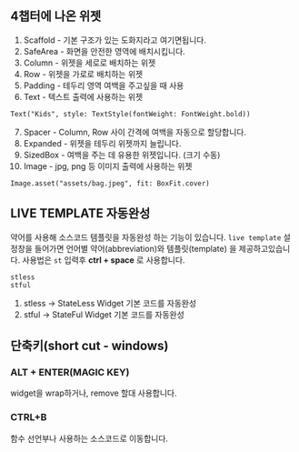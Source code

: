 ## 4챕터에 나온 위젯
1. Scaffold  - 기본 구조가 있는 도화지라고 여기면됩니다. 
2. SafeArea  - 화면을 안전한 영역에 배치시킵니다. 
3. Column - 위젯을 세로로 배치하는 위젯
4. Row - 위젯을 가로로 배치하는 위젯
5. Padding - 테두리 영역 여백을 주고싶을 때 사용
6. Text - 텍스트 출력에 사용하는 위젯
```
Text("Kids", style: TextStyle(fontWeight: FontWeight.bold))
```
7. Spacer - Column, Row 사이 간격에 여백을 자동으로 할당합니다. 
8. Expanded - 위젯을 테두리 위젯까지 늘립니다.
9. SizedBox - 여백을 주는 데 유용한 위젯입니다. (크기 수동)
10. Image - jpg, png 등 이미지 출력에 사용하는 위젯
```
Image.asset("assets/bag.jpeg", fit: BoxFit.cover)
```

## LIVE TEMPLATE 자동완성

약어를 사용해 소스코드 템플릿을 자동완성 하는 기능이 있습니다. `live template` 설정창을 들어가면 언어별 약어(abbreviation)와 템플릿(template) 을 제공하고있습니다. 사용법은 `st` 입력후 **ctrl + space** 로 사용합니다.
```
stless
stful
```
1. stless -> StateLess Widget 기본 코드를 자동완성
2. stful -> StateFul Widget 기본 코드를 자동완성


## 단축키(short cut - windows)
### ALT + ENTER(MAGIC KEY) 
widget을 wrap하거나, remove 할대 사용합니다.

### CTRL+B
함수 선언부나 사용하는 소스코드로 이동합니다. 

